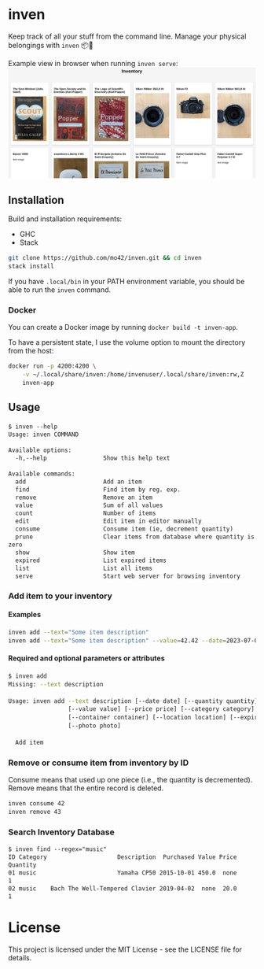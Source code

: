 # inven
Keep track of all your stuff from the command line. Manage your physical belongings with `inven` 📦📜

Example view in browser when running `inven serve`:
![Example Inventory in Browser](example.png)

## Installation

Build and installation requirements:
- GHC
- Stack

```sh
git clone https://github.com/mo42/inven.git && cd inven
stack install
```

If you have `.local/bin` in your PATH environment variable, you should be able
to run the `inven` command.

### Docker

You can create a Docker image by running `docker build -t inven-app`.

To have a persistent state, I use the volume option to mount the directory from the host:
```sh
docker run -p 4200:4200 \
    -v ~/.local/share/inven:/home/invenuser/.local/share/inven:rw,Z
    inven-app
```

## Usage

```
$ inven --help
Usage: inven COMMAND

Available options:
  -h,--help                Show this help text

Available commands:
  add                      Add an item
  find                     Find item by reg. exp.
  remove                   Remove an item
  value                    Sum of all values
  count                    Number of items
  edit                     Edit item in editor manually
  consume                  Consume item (ie, decrement quantity)
  prune                    Clear items from database where quantity is zero
  show                     Show item
  expired                  List expired items
  list                     List all items
  serve                    Start web server for browsing inventory
```


### Add item to your inventory

#### Examples
```sh
inven add --text="Some item description"
inven add --text="Some item description" --value=42.42 --date=2023-07-01
```

#### Required and optional parameters or attributes
```sh
$ inven add
Missing: --text description

Usage: inven add --text description [--date date] [--quantity quantity]
                 [--value value] [--price price] [--category category]
                 [--container container] [--location location] [--expiry expiry]
                 [--photo photo]

  Add item
```


### Remove or consume item from inventory by ID
Consume means that used up one piece (i.e., the quantity is decremented).
Remove means that the entire record is deleted.
```sh
inven consume 42
inven remove 43
```

### Search Inventory Database
```
$ inven find --regex="music"
ID Category                    Description  Purchased Value Price Quantity
01 music                       Yamaha CP50 2015-10-01 450.0  none        1
02 music    Bach The Well-Tempered Clavier 2019-04-02  none  20.0        1
```

# License

This project is licensed under the MIT License - see the LICENSE file for details.
